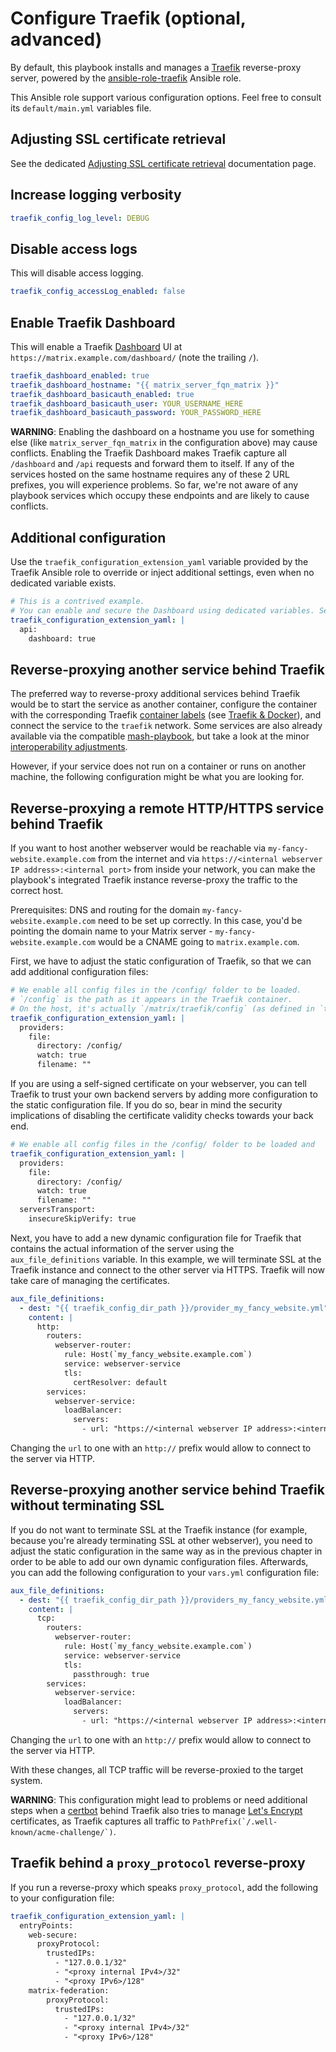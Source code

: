 # Configure Traefik (optional, advanced)

By default, this playbook installs and manages a [Traefik](https://doc.traefik.io/traefik/) reverse-proxy server, powered by the [ansible-role-traefik](https://github.com/mother-of-all-self-hosting/ansible-role-traefik) Ansible role.

This Ansible role support various configuration options. Feel free to consult its `default/main.yml` variables file.


## Adjusting SSL certificate retrieval

See the dedicated [Adjusting SSL certificate retrieval](configuring-playbook-ssl-certificates.md) documentation page.

## Increase logging verbosity

```yaml
traefik_config_log_level: DEBUG
```

## Disable access logs

This will disable access logging.

```yaml
traefik_config_accessLog_enabled: false
```

## Enable Traefik Dashboard

This will enable a Traefik [Dashboard](https://doc.traefik.io/traefik/operations/dashboard/) UI at `https://matrix.example.com/dashboard/` (note the trailing `/`).

```yaml
traefik_dashboard_enabled: true
traefik_dashboard_hostname: "{{ matrix_server_fqn_matrix }}"
traefik_dashboard_basicauth_enabled: true
traefik_dashboard_basicauth_user: YOUR_USERNAME_HERE
traefik_dashboard_basicauth_password: YOUR_PASSWORD_HERE
```

**WARNING**: Enabling the dashboard on a hostname you use for something else (like `matrix_server_fqn_matrix` in the configuration above) may cause conflicts. Enabling the Traefik Dashboard makes Traefik capture all `/dashboard` and `/api` requests and forward them to itself. If any of the services hosted on the same hostname requires any of these 2 URL prefixes, you will experience problems. So far, we're not aware of any playbook services which occupy these endpoints and are likely to cause conflicts.

## Additional configuration

Use the `traefik_configuration_extension_yaml` variable provided by the Traefik Ansible role to override or inject additional settings, even when no dedicated variable exists.

```yaml
# This is a contrived example.
# You can enable and secure the Dashboard using dedicated variables. See above.
traefik_configuration_extension_yaml: |
  api:
    dashboard: true
```

## Reverse-proxying another service behind Traefik

The preferred way to reverse-proxy additional services behind Traefik would be to start the service as another container, configure the container with the corresponding Traefik [container labels](https://docs.docker.com/config/labels-custom-metadata/) (see [Traefik & Docker](https://doc.traefik.io/traefik/routing/providers/docker/)), and connect the service to the `traefik` network. Some services are also already available via the compatible [mash-playbook](https://github.com/mother-of-all-self-hosting/mash-playbook), but take a look at the minor [interoperability adjustments](https://github.com/mother-of-all-self-hosting/mash-playbook/blob/main/docs/interoperability.md).

However, if your service does not run on a container or runs on another machine, the following configuration might be what you are looking for.

## Reverse-proxying a remote HTTP/HTTPS service behind Traefik

If you want to host another webserver would be reachable via `my-fancy-website.example.com` from the internet and via `https://<internal webserver IP address>:<internal port>` from inside your network, you can make the playbook's integrated Traefik instance reverse-proxy the traffic to the correct host.

Prerequisites: DNS and routing for the domain `my-fancy-website.example.com` need to be set up correctly. In this case, you'd be pointing the domain name to your Matrix server - `my-fancy-website.example.com` would be a CNAME going to `matrix.example.com`.

First, we have to adjust the static configuration of Traefik, so that we can add additional configuration files:

```yaml
# We enable all config files in the /config/ folder to be loaded.
# `/config` is the path as it appears in the Traefik container.
# On the host, it's actually `/matrix/traefik/config` (as defined in `traefik_config_dir_path`).
traefik_configuration_extension_yaml: |
  providers:
    file:
      directory: /config/
      watch: true
      filename: ""
```

If you are using a self-signed certificate on your webserver, you can tell Traefik to trust your own backend servers by adding more configuration to the static configuration file. If you do so, bear in mind the security implications of disabling the certificate validity checks towards your back end.

```yaml
# We enable all config files in the /config/ folder to be loaded and
traefik_configuration_extension_yaml: |
  providers:
    file:
      directory: /config/
      watch: true
      filename: ""
  serversTransport:
    insecureSkipVerify: true
```


Next, you have to add a new dynamic configuration file for Traefik that contains the actual information of the server using the `aux_file_definitions` variable. In this example, we will terminate SSL at the Traefik instance and connect to the other server via HTTPS. Traefik will now take care of managing the certificates.

```yaml
aux_file_definitions:
  - dest: "{{ traefik_config_dir_path }}/provider_my_fancy_website.yml"
    content: |
      http:
        routers:
          webserver-router:
            rule: Host(`my_fancy_website.example.com`)
            service: webserver-service
            tls:
              certResolver: default
        services:
          webserver-service:
            loadBalancer:
              servers:
                - url: "https://<internal webserver IP address>:<internal port>"
```
Changing the `url` to one with an `http://` prefix would allow to connect to the server via HTTP.

## Reverse-proxying another service behind Traefik without terminating SSL

If you do not want to terminate SSL at the Traefik instance (for example, because you're already terminating SSL at other webserver), you need to adjust the static configuration in the same way as in the previous chapter in order to be able to add our own dynamic configuration files. Afterwards, you can add the following configuration to your `vars.yml` configuration file:

```yaml
aux_file_definitions:
  - dest: "{{ traefik_config_dir_path }}/providers_my_fancy_website.yml"
    content: |
      tcp:
        routers:
          webserver-router:
            rule: Host(`my_fancy_website.example.com`)
            service: webserver-service
            tls:
              passthrough: true
        services:
          webserver-service:
            loadBalancer:
              servers:
                - url: "https://<internal webserver IP address>:<internal port>"
```
Changing the `url` to one with an `http://` prefix would allow to connect to the server via HTTP.

With these changes, all TCP traffic will be reverse-proxied to the target system.

**WARNING**: This configuration might lead to problems or need additional steps when a [certbot](https://certbot.eff.org/) behind Traefik also tries to manage [Let's Encrypt](https://letsencrypt.org/) certificates, as Traefik captures all traffic to ```PathPrefix(`/.well-known/acme-challenge/`)```.


## Traefik behind a `proxy_protocol` reverse-proxy

If you run a reverse-proxy which speaks `proxy_protocol`, add the following to your configuration file:

```yaml
traefik_configuration_extension_yaml: |
  entryPoints:
    web-secure:
      proxyProtocol:
        trustedIPs:
          - "127.0.0.1/32"
          - "<proxy internal IPv4>/32"
          - "<proxy IPv6>/128"
    matrix-federation:
        proxyProtocol:
          trustedIPs:
            - "127.0.0.1/32"
            - "<proxy internal IPv4>/32"
            - "<proxy IPv6>/128"
```
